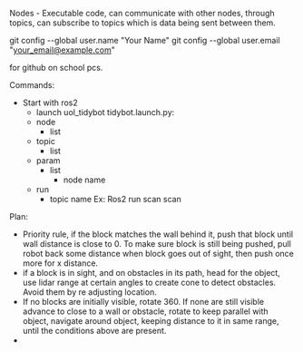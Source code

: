 Nodes - Executable code, can communicate with other nodes, through topics, can subscribe to topics which is data being sent between them.

git config --global user.name "Your Name"
git config --global user.email "your_email@example.com"

for github on school pcs.

Commands: 
- Start with ros2 
    - launch uol_tidybot tidybot.launch.py:
    - node 
        - list
     - topic 
        - list
    - param
        - list
            - node name
    - run
        - topic name Ex: Ros2 run scan scan


Plan: 
* Priority rule, if the block matches the wall behind it, push that block until wall distance is close to 0.
To make sure block is still being pushed, pull robot back some distance when block goes out of sight, then push once more for x distance.
* if a block is in sight, and on obstacles in its path, head for the object, use lidar range at certain angles to create cone to detect obstacles. Avoid them by re adjusting location.
* If no blocks are initially visible, rotate 360. If none are still visible advance to close to a wall or obstacle, rotate to keep parallel with object, navigate around object, keeping distance to it in same range, until the conditions above are present.
* 